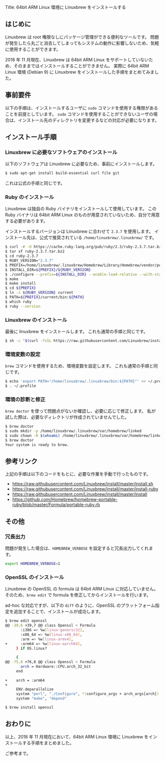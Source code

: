Title: 64bit ARM Linux 環境に Linuxbrew をインストールする

## はじめに

Linuxbrew は root 権限なしにパッケージ管理ができる便利なツールです。
問題が発生したら丸ごと消去してしまってもシステムの動作に影響しないため、気軽に使用することができます。

2018 年 11 月現在、Linuxbrew は 64bit ARM Linux をサポートしていないため、そのままではインストールすることができません。
実際に 64bit ARM Linux 環境 (Debian 9) に Linuxbrew をインストールした手順をまとめてみました。

## 事前要件

以下の手順は、インストールするユーザに `sudo` コマンドを使用する権限があることを前提としています。
`sudo` コマンドを使用することができないユーザの場合は、インストール先のディレクトリを変更するなどの対応が必要になります。

## インストール手順

### Linuxbrew に必要なソフトウェアのインストール

以下のソフトウェアは Linuxbrew に必要なため、事前にインストールします。

````sh
$ sudo apt-get install build-essential curl file git
````

これは公式の手順と同じです。

### Ruby のインストール

Linuxbrew は独自の Ruby バイナリをインストールして使用しています。
この Ruby バイナリは 64bit ARM Linux のものが用意されていないため、自分で用意する必要があります。

インストールするバージョンは Linuxbrew に合わせて `2.3.7` を使用します。
インストール先は、公式で推奨されている `/home/linuxbrew/.linuxbrew/` です。

````sh
$ curl -# -O https://cache.ruby-lang.org/pub/ruby/2.3/ruby-2.3.7.tar.bz2
$ tar xf ruby-2.3.7.tar.bz2
$ cd ruby-2.3.7
$ RUBY_VERSION="2.3.7"
$ PREFIX=/home/linuxbrew/.linuxbrew/Homebrew/Library/Homebrew/vendor/portable-ruby
$ INSTALL_DIR=${PREFIX}/${RUBY_VERSION}
$ ./configure --prefix=${INSTALL_DIR} --enable-load-relative --with-static-linked-ext --with-out-ext=tk,sdbm,gdbm,dbm --without-gmp --disable-install-doc --disable-install-rdoc --disable-dependency-tracking
$ make
$ make install
$ cd ${PREFIX}
$ ln -s ${RUBY_VERSION} current
$ PATH=${PREFIX}/current/bin:${PATH}
$ which ruby
$ ruby --version
````

### Linuxbrew のインストール

最後に linuxbrew をインストールします。
これも通常の手順と同じです。

````sh
$ sh -c "$(curl -fsSL https://raw.githubusercontent.com/Linuxbrew/install/master/install.sh)"
````

### 環境変数の設定

`brew` コマンドを使用するため、環境変数を設定します。
これも通常の手順と同じです。

````sh
$ echo 'export PATH="/home/linuxbrew/.linuxbrew/bin:${PATH}"' >> ~/.profile
$ . ~/.profile
````

### 環境の診断と修正

`brew doctor` を使って問題点がないか確認し、必要に応じて修正します。
私が試した際は、必要なディレクトリが作成されていませんでした。

````sh
$ brew doctor
$ sudo mkdir -p /home/linuxbrew/.linuxbrew/var/homebrew/linked
$ sudo chown -R $(whoami) /home/linuxbrew/.linuxbrew/var/homebrew/linked
$ brew doctor
Your system is ready to brew.
````

## 参考リンク

上記の手順は以下のコードをもとに、必要な作業を手動で行ったものです。

- https://raw.githubusercontent.com/Linuxbrew/install/master/install.sh
- https://raw.githubusercontent.com/Linuxbrew/install/master/install-ruby
- https://raw.githubusercontent.com/Linuxbrew/install/master/install
- https://github.com/Homebrew/homebrew-portable-ruby/blob/master/Formula/portable-ruby.rb

## その他

### 冗長出力

問題が発生した場合は、`HOMEBREW_VERBOSE` を設定すると冗長出力してくれます。

````sh
export HOMEBREW_VERBOSE=1
````

### OpenSSL のインストール

Linuxbrew の OpenSSL の formula は 64bit ARM Linux に対応していません。
そのため、`brew edit` で formula を修正してからインストールを行います。

ad-hoc な対応ですが、以下の `diff` のように、OpenSSL のプラットフォーム指定を追加することで、インストールが成功します。

````sh
$ brew edit openssl
@@ -39,6 +39,7 @@ class Openssl < Formula
       :i386 => %w[linux-generic32],
       :x86_64 => %w[linux-x86_64],
       :arm => %w[linux-armv4],
+      :arm64 => %w[linux-aarch64],
     } if OS.linux?
 
     {
@@ -75,6 +76,8 @@ class Openssl < Formula
       arch = Hardware::CPU.arch_32_bit
     end
 
+    arch = :arm64
+
     ENV.deparallelize
     system "perl", "./Configure", *(configure_args + arch_args[arch])
     system "make", "depend"

$ brew install openssl
````

## おわりに

以上、2018 年 11 月現在において、64bit ARM Linux 環境に Linuxbrew をインストールする手順をまとめました。

ご参考まで。
